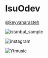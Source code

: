 # IsuOdev

[@keyvanarasteh](https://github.com/keyvanarasteh)


![istanbul_sample](https://cdn.discordapp.com/attachments/1171774855163674674/1178306214552150076/istanbull.PNG?ex=6575aa2d&is=6563352d&hm=696a5fd78f72a3818fb4ffc854db29dfb25c292d7ecfe9e4c0d68c3d055e9152&)


![instagram](https://cdn.discordapp.com/attachments/1171774855163674674/1178300466073960468/instagram.PNG?ex=6575a4d2&is=65632fd2&hm=89ce696f045dbb265d54cd9f1d9501bcaeb1e647bb7750a9116d6c473543aa87&)


![Ytmusic](https://cdn.discordapp.com/attachments/1171774855163674674/1178300466711515166/ytmusic.PNG?ex=6575a4d3&is=65632fd3&hm=13eaa351cfef09a1fe9bf1e3521d0e7bd9c19ca814a08c23247b35d55213e762&)